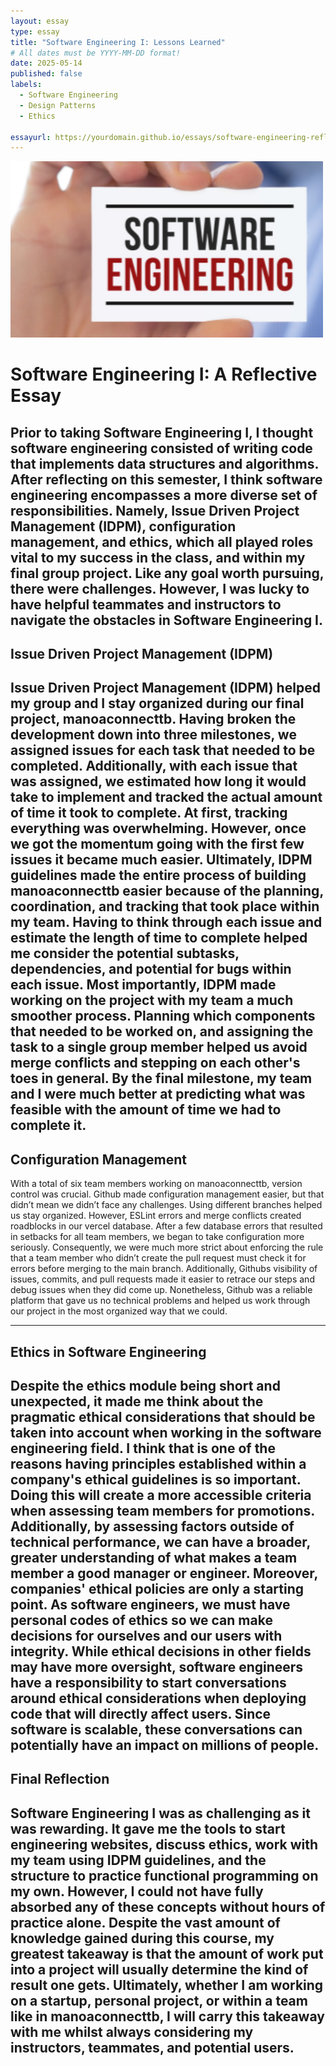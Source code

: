 ```yaml
---
layout: essay
type: essay
title: "Software Engineering I: Lessons Learned"
# All dates must be YYYY-MM-DD format!
date: 2025-05-14
published: false
labels: 
  - Software Engineering
  - Design Patterns
  - Ethics

essayurl: https://yourdomain.github.io/essays/software-engineering-reflection.html
---
```


<img width="500px" class="img-fluid" src="../img/eng.png">


# Software Engineering I: A Reflective Essay
Prior to taking Software Engineering I, I thought software engineering consisted of writing code that implements data structures and algorithms. After reflecting on this semester, I think software engineering encompasses a more diverse set of responsibilities. Namely, Issue Driven Project Management (IDPM), configuration management, and ethics, which all played roles vital to my success in the class, and within my final group project. Like any goal worth pursuing, there were challenges. However, I was lucky to have helpful teammates and instructors to navigate the obstacles in Software Engineering I.
---

## Issue Driven Project Management (IDPM)
Issue Driven Project Management (IDPM) helped my group and I stay organized during our final project, manoaconnecttb. Having broken the development down into three milestones, we assigned issues for each task that needed to be completed. Additionally, with each issue that was assigned, we estimated how long it would take to implement and tracked the actual amount of time it took to complete. At first, tracking everything was overwhelming. However, once we got the momentum going with the first few issues it became much easier.
Ultimately, IDPM guidelines made the entire process of building manoaconnecttb easier because of the planning, coordination, and tracking that took place within my team. Having to think through each issue and estimate the length of time to complete helped me consider the potential subtasks, dependencies, and potential for bugs within each issue. Most importantly, IDPM made working on the project with my team a much smoother process. Planning which components that needed to be worked on, and assigning the task to a single group member helped us avoid merge conflicts and stepping on each other's toes in general. By the final milestone, my team and I were much better at predicting what was feasible with the amount of time we had to complete it.
---
## Configuration Management
With a total of six team members working on manoaconnecttb, version control was crucial. Github made configuration management easier, but that didn’t mean we didn’t face any challenges. Using different branches helped us stay organized. However, ESLint errors and merge conflicts created roadblocks in our vercel database. After a few database errors that resulted in setbacks for all team members, we began to take configuration more seriously. Consequently, we were much more strict about enforcing the rule that a team member who didn’t create the pull request must check it for errors before merging to the main branch. Additionally, Githubs visibility of issues, commits, and pull requests made it easier to retrace our steps and debug issues when they did come up. Nonetheless, Github was a reliable platform that gave us no technical problems and helped us work through our project in the most organized way that we could.

---

## Ethics in Software Engineering
Despite the ethics module being short and unexpected, it made me think about the pragmatic ethical considerations that should be taken into account when working in the software engineering field. I think that is one of the reasons having principles established within a company's ethical guidelines is so important. Doing this will create a more accessible criteria when assessing team members for promotions. Additionally, by assessing factors outside of technical performance, we can have a broader, greater understanding of what makes a team member a good manager or engineer. Moreover, companies' ethical policies are only a starting point. As software engineers, we must have personal codes of ethics so we can make decisions for ourselves and our users with integrity. While ethical decisions in other fields may have more oversight, software engineers have a responsibility to start conversations around ethical considerations when deploying code that will directly affect users. Since software is scalable, these conversations can potentially have an impact on millions of people.
---
## Final Reflection
Software Engineering I was as challenging as it was rewarding. It gave me the tools to start engineering websites, discuss ethics, work with my team using IDPM guidelines, and the structure to practice functional programming on my own. However, I could not have fully absorbed any of these concepts without hours of practice alone. Despite the vast amount of knowledge gained during this course, my greatest takeaway is that the amount of work put into a project will usually determine the kind of result one gets. Ultimately, whether I am working on a startup, personal project, or within a team like in manoaconnecttb, I will carry this takeaway with me whilst always considering my instructors, teammates, and potential users.
---


